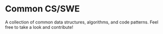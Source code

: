 Common CS/SWE
==========

A collection of common data structures, algorithms, and code patterns.  Feel free to take a look and contribute!
